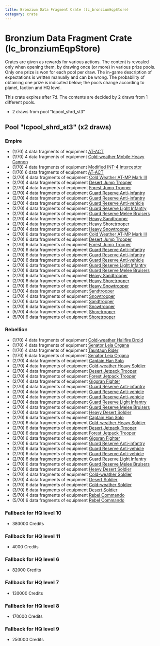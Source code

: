 ```yaml
---
title: Bronzium Data Fragment Crate (lc_bronziumEqpStore)
category: crate
---
```


# Bronzium Data Fragment Crate (lc_bronziumEqpStore)

Crates are given as rewards for various actions. The content is revealed only when opening them, by drawing once (or more) in various prize pools. Only one prize is won for each pool per draw. The in-game description of expectations is written manually and can be wrong. The probability of obtaining one prize is indicated below; the pools change according to planet, faction and HQ level.

This crate expires after 7d. The contents are decided by 2 draws from 1 different pools.
  * 2 draws from pool "lcpool_shrd_st3"

## Pool "lcpool_shrd_st3" (x2 draws)

### Empire

  * (1/70) 4 data fragments of equipment [AT-ACT](eqpEmpireCargoGreatDane)
  * (1/70) 4 data fragments of equipment [Cold-weather Mobile Heavy Cannon](eqpEmpireArcticMHC)
  * (1/70) 4 data fragments of equipment [Modified INT-4 Interceptor](eqpEmpireArcticINT4)
  * (1/70) 6 data fragments of equipment [AT-ACT](eqpEmpireCargoGreatDane)
  * (2/70) 4 data fragments of equipment [Cold Weather AT-MP Mark III](eqpEmpireArcticATMP)
  * (2/70) 4 data fragments of equipment [Desert Jump Trooper](eqpEmpireSandJumpTrooper)
  * (2/70) 4 data fragments of equipment [Forest Jump Trooper](eqpEmpirePentagonJumpTrooper)
  * (2/70) 4 data fragments of equipment [Guard Reserve Anti-infantry](eqpEmpireBarracksSummonHeavy)
  * (2/70) 4 data fragments of equipment [Guard Reserve Anti-infantry](eqpEmpireFactorySummonLight)
  * (2/70) 4 data fragments of equipment [Guard Reserve Anti-vehicle](eqpEmpireFactorySummonHeavy)
  * (2/70) 4 data fragments of equipment [Guard Reserve Light Infantry](eqpEmpireBarracksSummonLight)
  * (2/70) 4 data fragments of equipment [Guard Reserve Melee Bruisers](eqpEmpireBarracksSummonMedium)
  * (2/70) 4 data fragments of equipment [Heavy Sandtrooper](eqpEmpireHeavySandtrooper)
  * (2/70) 4 data fragments of equipment [Heavy Shoretrooper](eqpEmpirePentagonHeavyTrooper)
  * (2/70) 4 data fragments of equipment [Heavy Snowtrooper](eqpEmpireHeavySnowtrooper)
  * (2/70) 6 data fragments of equipment [Cold Weather AT-MP Mark III](eqpEmpireArcticATMP)
  * (2/70) 6 data fragments of equipment [Desert Jump Trooper](eqpEmpireSandJumpTrooper)
  * (2/70) 6 data fragments of equipment [Forest Jump Trooper](eqpEmpirePentagonJumpTrooper)
  * (2/70) 6 data fragments of equipment [Guard Reserve Anti-infantry](eqpEmpireBarracksSummonHeavy)
  * (2/70) 6 data fragments of equipment [Guard Reserve Anti-infantry](eqpEmpireFactorySummonLight)
  * (2/70) 6 data fragments of equipment [Guard Reserve Anti-vehicle](eqpEmpireFactorySummonHeavy)
  * (2/70) 6 data fragments of equipment [Guard Reserve Light Infantry](eqpEmpireBarracksSummonLight)
  * (2/70) 6 data fragments of equipment [Guard Reserve Melee Bruisers](eqpEmpireBarracksSummonMedium)
  * (2/70) 6 data fragments of equipment [Heavy Sandtrooper](eqpEmpireHeavySandtrooper)
  * (2/70) 6 data fragments of equipment [Heavy Shoretrooper](eqpEmpirePentagonHeavyTrooper)
  * (2/70) 6 data fragments of equipment [Heavy Snowtrooper](eqpEmpireHeavySnowtrooper)
  * (3/70) 4 data fragments of equipment [Sandtrooper](eqpEmpireSandtrooper)
  * (3/70) 4 data fragments of equipment [Snowtrooper](eqpEmpireSnowtrooper)
  * (3/70) 6 data fragments of equipment [Sandtrooper](eqpEmpireSandtrooper)
  * (3/70) 6 data fragments of equipment [Snowtrooper](eqpEmpireSnowtrooper)
  * (5/70) 4 data fragments of equipment [Shoretrooper](eqpEmpirePentagonTrooper)
  * (5/70) 6 data fragments of equipment [Shoretrooper](eqpEmpirePentagonTrooper)

### Rebellion

  * (1/70) 4 data fragments of equipment [Cold-weather Hailfire Droid](eqpRebelArcticHailfire)
  * (1/70) 4 data fragments of equipment [Senator Leia Organa](eqpRebelDiplomat)
  * (1/70) 4 data fragments of equipment [Tauntaun Rider](eqpRebelTauntaun)
  * (1/70) 6 data fragments of equipment [Senator Leia Organa](eqpRebelDiplomat)
  * (2/70) 4 data fragments of equipment [Captain Han Solo](eqpRebelCaptainSolo)
  * (2/70) 4 data fragments of equipment [Cold-weather Heavy Soldier](eqpRebelEchoBaseHeavySoldier)
  * (2/70) 4 data fragments of equipment [Desert Jetpack Trooper](eqpRebelSandJetpackTrooper)
  * (2/70) 4 data fragments of equipment [Forest Jetpack Trooper](eqpRebelPentagonJetpackTrooper)
  * (2/70) 4 data fragments of equipment [Gigoran Fighter](eqpRebelShaggyAlien)
  * (2/70) 4 data fragments of equipment [Guard Reserve Anti-infantry](eqpRebelFactorySummonLight)
  * (2/70) 4 data fragments of equipment [Guard Reserve Anti-vehicle](eqpRebelBarracksSummonHeavy)
  * (2/70) 4 data fragments of equipment [Guard Reserve Anti-vehicle](eqpRebelFactorySummonHeavy)
  * (2/70) 4 data fragments of equipment [Guard Reserve Light Infantry](eqpRebelBarracksSummonLight)
  * (2/70) 4 data fragments of equipment [Guard Reserve Melee Bruisers](eqpRebelBarracksSummonMedium)
  * (2/70) 4 data fragments of equipment [Heavy Desert Soldier](eqpRebelHeavySandSoldier)
  * (2/70) 6 data fragments of equipment [Captain Han Solo](eqpRebelCaptainSolo)
  * (2/70) 6 data fragments of equipment [Cold-weather Heavy Soldier](eqpRebelEchoBaseHeavySoldier)
  * (2/70) 6 data fragments of equipment [Desert Jetpack Trooper](eqpRebelSandJetpackTrooper)
  * (2/70) 6 data fragments of equipment [Forest Jetpack Trooper](eqpRebelPentagonJetpackTrooper)
  * (2/70) 6 data fragments of equipment [Gigoran Fighter](eqpRebelShaggyAlien)
  * (2/70) 6 data fragments of equipment [Guard Reserve Anti-infantry](eqpRebelFactorySummonLight)
  * (2/70) 6 data fragments of equipment [Guard Reserve Anti-vehicle](eqpRebelBarracksSummonHeavy)
  * (2/70) 6 data fragments of equipment [Guard Reserve Anti-vehicle](eqpRebelFactorySummonHeavy)
  * (2/70) 6 data fragments of equipment [Guard Reserve Light Infantry](eqpRebelBarracksSummonLight)
  * (2/70) 6 data fragments of equipment [Guard Reserve Melee Bruisers](eqpRebelBarracksSummonMedium)
  * (2/70) 6 data fragments of equipment [Heavy Desert Soldier](eqpRebelHeavySandSoldier)
  * (3/70) 4 data fragments of equipment [Cold-weather Soldier](eqpRebelEchoBaseSoldier)
  * (3/70) 4 data fragments of equipment [Desert Soldier](eqpRebelSandSoldier)
  * (3/70) 6 data fragments of equipment [Cold-weather Soldier](eqpRebelEchoBaseSoldier)
  * (3/70) 6 data fragments of equipment [Desert Soldier](eqpRebelSandSoldier)
  * (5/70) 4 data fragments of equipment [Rebel Commando](eqpRebelPentagonSoldier)
  * (5/70) 6 data fragments of equipment [Rebel Commando](eqpRebelPentagonSoldier)

### Fallback for HQ level 10

  * 380000 Credits

### Fallback for HQ level 11

  * 4000 Credits

### Fallback for HQ level 6

  * 82000 Credits

### Fallback for HQ level 7

  * 130000 Credits

### Fallback for HQ level 8

  * 170000 Credits

### Fallback for HQ level 9

  * 250000 Credits